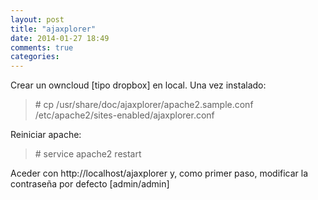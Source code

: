 ```yaml
---
layout: post
title: "ajaxplorer"
date: 2014-01-27 18:49
comments: true
categories: 
---
```

Crear un owncloud [tipo dropbox] en local. Una vez instalado:

>\# cp /usr/share/doc/ajaxplorer/apache2.sample.conf /etc/apache2/sites-enabled/ajaxplorer.conf

Reiniciar apache:

>\# service apache2 restart

Aceder con http://localhost/ajaxplorer y, como primer paso, modificar la contraseña por defecto [admin/admin] 

